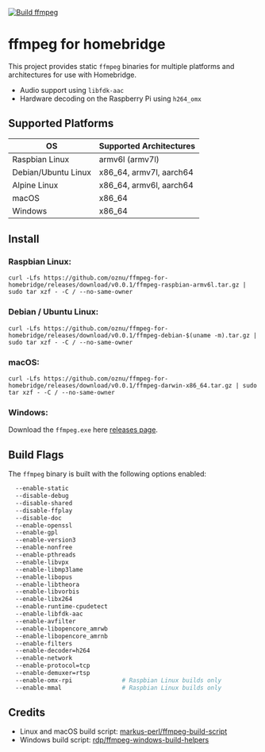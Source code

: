 [![Build ffmpeg](https://github.com/oznu/ffmpeg-for-homebridge/workflows/Build%20ffmpeg/badge.svg)](https://github.com/oznu/ffmpeg-for-homebridge/actions)

# ffmpeg for homebridge

This project provides static `ffmpeg` binaries for multiple platforms and architectures for use with Homebridge.

* Audio support using `libfdk-aac`
* Hardware decoding on the Raspberry Pi using `h264_omx`

## Supported Platforms

| OS                  | Supported Architectures |
|---------------------|-------------------------|
| Raspbian Linux      | armv6l (armv7l)         |
| Debian/Ubuntu Linux | x86_64, armv7l, aarch64 |
| Alpine Linux        | x86_64, armv6l, aarch64 |
| macOS               | x86_64                  |
| Windows             | x86_64                  |

## Install

### Raspbian Linux:

```
curl -Lfs https://github.com/oznu/ffmpeg-for-homebridge/releases/download/v0.0.1/ffmpeg-raspbian-armv6l.tar.gz | sudo tar xzf - -C / --no-same-owner
```

### Debian / Ubuntu Linux:

```
curl -Lfs https://github.com/oznu/ffmpeg-for-homebridge/releases/download/v0.0.1/ffmpeg-debian-$(uname -m).tar.gz | sudo tar xzf - -C / --no-same-owner
```

### macOS:

```
curl -Lfs https://github.com/oznu/ffmpeg-for-homebridge/releases/download/v0.0.1/ffmpeg-darwin-x86_64.tar.gz | sudo tar xzf - -C / --no-same-owner
```

### Windows:

Download the `ffmpeg.exe` here [releases page](https://github.com/oznu/ffmpeg-for-homebridge/releases/latest).

## Build Flags

The `ffmpeg` binary is built with the following options enabled:

```bash
  --enable-static
  --disable-debug
  --disable-shared
  --disable-ffplay
  --disable-doc
  --enable-openssl
  --enable-gpl
  --enable-version3
  --enable-nonfree
  --enable-pthreads
  --enable-libvpx
  --enable-libmp3lame
  --enable-libopus
  --enable-libtheora
  --enable-libvorbis
  --enable-libx264
  --enable-runtime-cpudetect
  --enable-libfdk-aac
  --enable-avfilter
  --enable-libopencore_amrwb
  --enable-libopencore_amrnb
  --enable-filters
  --enable-decoder=h264
  --enable-network
  --enable-protocol=tcp
  --enable-demuxer=rtsp
  --enable-omx-rpi              # Raspbian Linux builds only
  --enable-mmal                 # Raspbian Linux builds only
  ```

## Credits

* Linux and macOS build script: [markus-perl/ffmpeg-build-script](https://github.com/markus-perl/ffmpeg-build-script)
* Windows build script: [rdp/ffmpeg-windows-build-helpers](https://github.com/rdp/ffmpeg-windows-build-helpers)